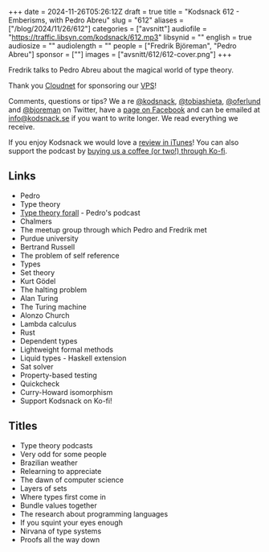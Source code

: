 +++
date = 2024-11-26T05:26:12Z
draft = true
title = "Kodsnack 612 - Emberisms, with Pedro Abreu"
slug = "612"
aliases = ["/blog/2024/11/26/612"]
categories = ["avsnitt"]
audiofile = "https://traffic.libsyn.com/kodsnack/612.mp3"
libsynid = ""
english = true
audiosize = ""
audiolength = ""
people = ["Fredrik Björeman", "Pedro Abreu"]
sponsor = [""]
images = ["avsnitt/612/612-cover.png"]
+++

Fredrik talks to Pedro Abreu about the magical world of type theory.

Thank you [Cloudnet](http://www.cloudnet.se) for sponsoring our [VPS](http://en.wikipedia.org/wiki/Virtual_private_server)!

Comments, questions or tips? We a	re [@kodsnack](https://www.twitter.com/kodsnack), [@tobiashieta](https://www.twitter.com/tobiashieta), [@oferlund](https://twitter.com/oferlund) and [@bjoreman](https://www.twitter.com/bjoreman) on Twitter, have a [page on Facebook](https://www.facebook.com/kodsnack) and can be emailed at [info@kodsnack.se](mailto:info@kodsnack.se) if you want to write longer. We read everything we receive.

If you enjoy Kodsnack we would love a [review in iTunes](http://itunes.apple.com/se/podcast/kodsnack/id561631498?l=en)! You can also support the podcast by <a href="https://ko-fi.com/kodsnack" rel="payment">buying us a coffee (or two!) through Ko-fi</a>.

## Links ##
* Pedro
* Type theory
* [Type theory forall](https://www.typetheoryforall.com/) - Pedro's podcast
* Chalmers
* The meetup group through which Pedro and Fredrik met
* Purdue university
* Bertrand Russell
* The problem of self reference
* Types
* Set theory
* Kurt Gödel
* The halting problem
* Alan Turing
* The Turing machine
* Alonzo Church
* Lambda calculus
* Rust
* Dependent types
* Lightweight formal methods
* Liquid types - Haskell extension
* Sat solver
* Property-based testing
* Quickcheck
* Curry-Howard isomorphism
* Support Kodsnack on Ko-fi!

## Titles ##
* Type theory podcasts
* Very odd for some people
* Brazilian weather
* Relearning to appreciate
* The dawn of computer science
* Layers of sets
* Where types first come in
* Bundle values together
* The research about programming languages
* If you squint your eyes enough
* Nirvana of type systems
* Proofs all the way down